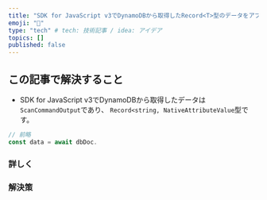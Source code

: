 ```yaml
---
title: "SDK for JavaScript v3でDynamoDBから取得したRecord<T>型のデータをアプリケーション独自の型として扱う"
emoji: "🐡"
type: "tech" # tech: 技術記事 / idea: アイデア
topics: []
published: false
---
```

## この記事で解決すること
- SDK for JavaScript v3でDynamoDBから取得したデータは`ScanCommandOutput`であり、
`Record<string, NativeAttributeValue`型です。
```ts
// 前略
const data = await dbDoc.
```

### 詳しく

### 解決策
